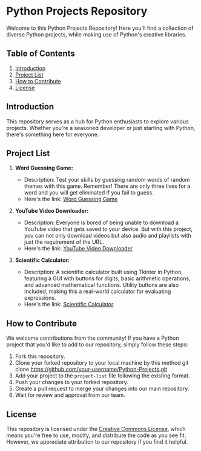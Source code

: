 # Python Projects Repository
Welcome to this Python Projects Repository! Here you'll find a collection of diverse Python projects, while making use of Python's creative libraries.

## Table of Contents
1. [Introduction](#introduction)
2. [Project List](#project-list)
3. [How to Contribute](#how-to-contribute)
4. [License](#license)

## Introduction
This repository serves as a hub for Python enthusiasts to explore various projects. Whether you're a seasoned developer or just starting with Python, there's something here for everyone.

## Project List
1. **Word Guessing Game:** 
   - Description: Test your skills by guessing random words of random themes with this game. Remember! There are only three lives for a word and you will get eliminated if you fail to guess.
   - Here's the link: [Word Guessing Game](https://github.com/Subhoshri/Python-Projects/blob/main/Word-Guessing-Game/word_game.py)
   
2. **YouTube Video Downloader:** 
   - Description: Everyone is bored of being unable to download a YouTube video that gets saved to your device. But with this project, you can not only download videos but also audio and playlists with just the requirement of the URL.
   - Here's the link: [YouTube Video Downloader](https://github.com/Subhoshri/Python-Projects/blob/main/YouTube-Video-Downloader/youtube-video-downloader.py)

3. **Scientific Calculator:** 
   - Description: A scientific calculator built using Tkinter in Python, featuring a GUI with buttons for digits, basic arithmetic operations, and advanced mathematical functions. Utility buttons are also included, making this a real-world calculator for evaluating expressions.
   - Here's the link: [Scientific Calculator](https://github.com/Subhoshri/Python-Projects/blob/main/Calculator/calculator.py)

## How to Contribute
We welcome contributions from the community! If you have a Python project that you'd like to add to our repository, simply follow these steps:
1. Fork this repository.
2. Clone your forked repository to your local machine by this method
   git clone https://github.com/your-username/Python-Projects.git
3. Add your project to the `project-list` file following the existing format.
4. Push your changes to your forked repository.
5. Create a pull request to merge your changes into our main repository.
6. Wait for review and approval from our team.

## License
This repository is licensed under the [Creative Commons License](LICENSE), which means you're free to use, modify, and distribute the code as you see fit. However, we appreciate attribution to our repository if you find it helpful.
